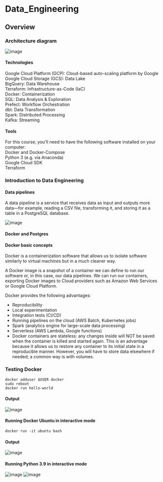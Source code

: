 # Data_Engineering

## Overview

### Architecture diagram
![image](https://github.com/srsapireddy/Data_Engineering/assets/32967087/d7762c6a-ba07-4f2a-8eab-dfcc3c3d8d74)

#### Technologies </br>
Google Cloud Platform (GCP): Cloud-based auto-scaling platform by Google</br>
Google Cloud Storage (GCS): Data Lake</br>
BigQuery: Data Warehouse</br>
Terraform: Infrastructure-as-Code (IaC)</br>
Docker: Containerization</br>
SQL: Data Analysis & Exploration</br>
Prefect: Workflow Orchestration</br>
dbt: Data Transformation</br>
Spark: Distributed Processing</br>
Kafka: Streaming</br>

#### Tools
For this course, you'll need to have the following software installed on your computer:</br>
Docker and Docker-Compose</br>
Python 3 (e.g. via Anaconda)</br>
Google Cloud SDK</br>
Terraform

### Introduction to Data Engineering
#### Data pipelines
A data pipeline is a service that receives data as input and outputs more data—for example, reading a CSV file, transforming it, and storing it as a table in a PostgreSQL database.

![image](https://github.com/srsapireddy/Data_Engineering/assets/32967087/98f7ef4a-ff38-47ce-b4f2-e59f52eedd8f)

#### Docker and Postgres</br>
#### Docker basic concepts</br>

Docker is a containerization software that allows us to isolate software similarly to virtual machines but in a much cleaner way.</br>

A Docker image is a snapshot of a container we can define to run our software or, in this case, our data pipelines. We can run our containers, exporting Docker images to Cloud providers such as Amazon Web Services or Google Cloud Platform.</br>

Docker provides the following advantages:</br>

- Reproducibility</br>
- Local experimentation</br>
- Integration tests (CI/CD)</br>
- Running pipelines on the cloud (AWS Batch, Kubernetes jobs)</br>
- Spark (analytics engine for large-scale data processing)</br>
- Serverless (AWS Lambda, Google functions)</br>
- Docker containers are stateless: any changes inside will NOT be saved when the container is killed and started again. This is an advantage because it allows us to restore any container to its initial state in a reproducible manner. However, you will have to store data elsewhere if needed; a common way is with volumes.</br>

### Testing Docker 
```
docker adduser $USER docker
sudo reboot
docker run hello-world
```
#### Output
![image](https://github.com/srsapireddy/Data_Engineering/assets/32967087/ffaa3c90-de41-4ac2-b8f9-528a7f3ab594)

#### Running Docker Ubuntu in interactive mode
```
docker run -it ubuntu bash
```
#### Output
![image](https://github.com/srsapireddy/Data_Engineering/assets/32967087/2bc4f8fa-5c3f-4bbb-8668-bf397750dbb9)

#### Running Python 3.9 in interactive mode
![image](https://github.com/srsapireddy/Data_Engineering/assets/32967087/7e8db211-5c78-45b2-9d4f-de52efd08d20)
![image](https://github.com/srsapireddy/Data_Engineering/assets/32967087/e65992ec-b30d-407c-9316-c7e736154027)








